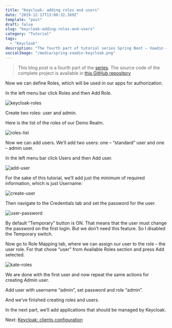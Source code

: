 ```yaml
---
title: "Keycloak: adding roles and users"
date: "2019-12-17T13:00:32.169Z"
template: "post"
draft: false
slug: "keycloak-adding-roles-and-users"
category: "Tutorial"
tags:
  - "Keycloak"
description: "The fourth part of tutorial series Spring Boot – Vaadin – Keycloak – Spring Security Integration."
socialImage: "/media/spring-vaadin-keycloak.png"
---
```


> This blog post is a fourth part of the [series](https://ramonak.io/posts/spring-boot-vaadin-keycloak-spring-security-integration).
> The source code of the complete project is available in <a href="https://github.com/KaterinaLupacheva/spring-boot-vaadin-keycloak-demo" target="_blank">this GitHub repository</a>

Now we can define Roles, which will be used in our apps for authorization.

In the left menu bar click Roles and then Add Role.

![keycloak-roles](/posts/Vaadin-KeyCloak/Roles.JPG)

Create two roles: user and admin. 

Here is the list of the roles of our Demo Realm.

![roles-list](/posts/Vaadin-KeyCloak/roles-list.JPG)

Now we can add users. We’ll add two users: one – “standard” user and one – admin user.

In the left menu bar click Users and then Add user.

![add-user](/posts/Vaadin-KeyCloak/add-user.jpg)

For the sake of this tutorial, we’ll add just the minimum of required information, which is just Username:

![create-user](/posts/Vaadin-KeyCloak/create-user.JPG)

Then navigate to the Credentials tab and set the password for the user.

![user-password](/posts/Vaadin-KeyCloak/kate-password.JPG)

By default “Temporary” button is ON. That means that the user must change the password on the first login. But we don’t need this feature. So I disabled the Temporary switch.

Now go to Role Mapping tab, where we can assign our user to the role – the user role. For that chose “user” from Available Roles section and press Add selected.

![kate-roles](/posts/Vaadin-KeyCloak/kate-roles.jpg)

We are done with the first user and now repeat the same actions for creating Admin user. 

Add user with username “admin”, set password and role “admin”.

And we’ve finished creating roles and users.

In the next part, we’ll add applications that should be managed by Keycloak.

Next: [Keycloak: clients configuration](/posts/keycloak-clients-configuration)